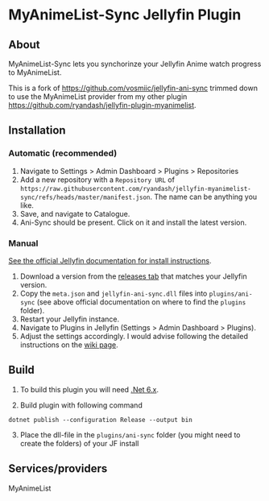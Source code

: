 <h1>MyAnimeList-Sync Jellyfin Plugin</h1>

## About

MyAnimeList-Sync lets you synchorinze your Jellyfin Anime watch progress to MyAnimeList.

This is a fork of https://github.com/vosmiic/jellyfin-ani-sync trimmed down to use the MyAnimeList provider from my other plugin https://github.com/ryandash/jellyfin-plugin-myanimelist.

## Installation

### Automatic (recommended)
1. Navigate to Settings > Admin Dashboard > Plugins > Repositories
2. Add a new repository with a `Repository URL` of `https://raw.githubusercontent.com/ryandash/jellyfin-myanimelist-sync/refs/heads/master/manifest.json`. The name can be anything you like.
3. Save, and navigate to Catalogue.
4. Ani-Sync should be present. Click on it and install the latest version.

### Manual

[See the official Jellyfin documentation for install instructions](https://jellyfin.org/docs/general/server/plugins/index.html#installing).

1. Download a version from the [releases tab](https://github.com/vosmiic/jellyfin-ani-sync/releases) that matches your Jellyfin version.
2. Copy the `meta.json` and `jellyfin-ani-sync.dll` files into `plugins/ani-sync` (see above official documentation on where to find the `plugins` folder).
3. Restart your Jellyfin instance.
4. Navigate to Plugins in Jellyfin (Settings > Admin Dashboard > Plugins).
5. Adjust the settings accordingly. I would advise following the detailed instructions on the [wiki page](https://github.com/vosmiic/jellyfin-ani-sync/wiki).

## Build

1. To build this plugin you will need [.Net 6.x](https://dotnet.microsoft.com/download/dotnet/6.0).

2. Build plugin with following command
  ```
  dotnet publish --configuration Release --output bin
  ```

3. Place the dll-file in the `plugins/ani-sync` folder (you might need to create the folders) of your JF install

## Services/providers
MyAnimeList
